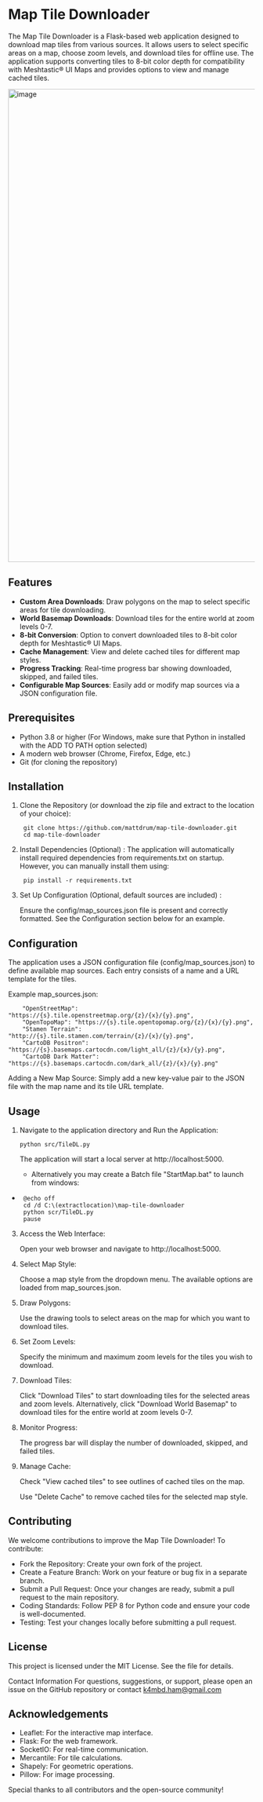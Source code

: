 # Map Tile Downloader

The Map Tile Downloader is a Flask-based web application designed to download map tiles from various sources. It allows users to select specific areas on a map, choose zoom levels, and download tiles for offline use. The application supports converting tiles to 8-bit color depth for compatibility with Meshtastic® UI Maps and provides options to view and manage cached tiles.

<img width="964" alt="image" src="https://github.com/user-attachments/assets/57b041c9-2be6-4bf4-9ed4-98df24472a47" />

## Features

- **Custom Area Downloads**: Draw polygons on the map to select specific areas for tile downloading.
- **World Basemap Downloads**: Download tiles for the entire world at zoom levels 0-7.
- **8-bit Conversion**: Option to convert downloaded tiles to 8-bit color depth for Meshtastic® UI Maps.
- **Cache Management**: View and delete cached tiles for different map styles.
- **Progress Tracking**: Real-time progress bar showing downloaded, skipped, and failed tiles.
- **Configurable Map Sources**: Easily add or modify map sources via a JSON configuration file.

## Prerequisites

- Python 3.8 or higher (For Windows, make sure that Python in installed with the ADD TO PATH option selected)
- A modern web browser (Chrome, Firefox, Edge, etc.)
- Git (for cloning the repository)

## Installation

1. Clone the Repository (or download the zip file and extract to the location of your choice):
   
		git clone https://github.com/mattdrum/map-tile-downloader.git
		cd map-tile-downloader
   
2. Install Dependencies (Optional) :
    	The application will automatically install required dependencies from requirements.txt on startup. However, you can manually install them using:

		pip install -r requirements.txt

3. Set Up Configuration (Optional, default sources are included) :

   Ensure the config/map_sources.json file is present and correctly formatted. See the Configuration section below for an example.
   
   
## Configuration
The application uses a JSON configuration file (config/map_sources.json) to define available map sources. Each entry consists of a name and a URL template for the tiles.

Example map_sources.json:
	
		"OpenStreetMap": "https://{s}.tile.openstreetmap.org/{z}/{x}/{y}.png",
		"OpenTopoMap": "https://{s}.tile.opentopomap.org/{z}/{x}/{y}.png",
		"Stamen Terrain": "http://{s}.tile.stamen.com/terrain/{z}/{x}/{y}.png",
		"CartoDB Positron": "https://{s}.basemaps.cartocdn.com/light_all/{z}/{x}/{y}.png",
		"CartoDB Dark Matter": "https://{s}.basemaps.cartocdn.com/dark_all/{z}/{x}/{y}.png"
	

Adding a New Map Source: Simply add a new key-value pair to the JSON file with the map name and its tile URL template.


## Usage
1.	Navigate to the application directory and Run the Application:

		python src/TileDL.py
	
	The application will start a local server at http://localhost:5000.
	- Alternatively you may create a Batch file "StartMap.bat" to launch from windows:
 - 		@echo off
		cd /d C:\(extractlocation)\map-tile-downloader
		python scr/TileDL.py
		pause

3. 	Access the Web Interface:

	Open your web browser and navigate to http://localhost:5000.
		
4. 	Select Map Style:

	Choose a map style from the dropdown menu. The available options are loaded from map_sources.json.
5. 	Draw Polygons:
	
	Use the drawing tools to select areas on the map for which you want to download tiles.
		
6.	Set Zoom Levels:
	
	Specify the minimum and maximum zoom levels for the tiles you wish to download.

7.	Download Tiles:

	Click "Download Tiles" to start downloading tiles for the selected areas and zoom levels.
	Alternatively, click "Download World Basemap" to download tiles for the entire world at zoom levels 0-7.

8.	Monitor Progress:

	The progress bar will display the number of downloaded, skipped, and failed tiles.

9.	Manage Cache:

	Check "View cached tiles" to see outlines of cached tiles on the map.

	Use "Delete Cache" to remove cached tiles for the selected map style.


## Contributing

We welcome contributions to improve the Map Tile Downloader! To contribute:

- Fork the Repository: Create your own fork of the project.
- Create a Feature Branch: Work on your feature or bug fix in a separate branch.
- Submit a Pull Request: Once your changes are ready, submit a pull request to the main repository.
- Coding Standards: Follow PEP 8 for Python code and ensure your code is well-documented.
- Testing: Test your changes locally before submitting a pull request.

## License

This project is licensed under the MIT License. See the  file for details.

Contact Information
For questions, suggestions, or support, please open an issue on the GitHub repository or contact k4mbd.ham@gmail.com

## Acknowledgements

- Leaflet: For the interactive map interface.
- Flask: For the web framework.
- SocketIO: For real-time communication.
- Mercantile: For tile calculations.
- Shapely: For geometric operations.
- Pillow: For image processing.

Special thanks to all contributors and the open-source community!
